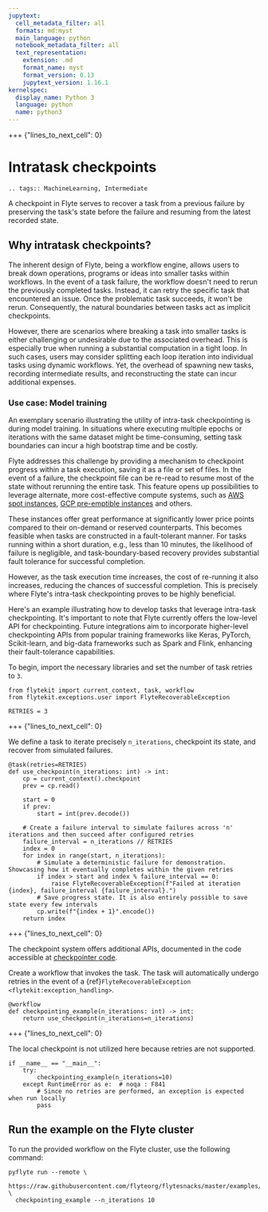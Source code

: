 ```yaml
---
jupytext:
  cell_metadata_filter: all
  formats: md:myst
  main_language: python
  notebook_metadata_filter: all
  text_representation:
    extension: .md
    format_name: myst
    format_version: 0.13
    jupytext_version: 1.16.1
kernelspec:
  display_name: Python 3
  language: python
  name: python3
---
```


+++ {"lines_to_next_cell": 0}

# Intratask checkpoints

```{eval-rst}
.. tags:: MachineLearning, Intermediate
```

A checkpoint in Flyte serves to recover a task from a previous failure by preserving the task's state before the failure
and resuming from the latest recorded state.

## Why intratask checkpoints?

The inherent design of Flyte, being a workflow engine, allows users to break down operations, programs or ideas
into smaller tasks within workflows. In the event of a task failure, the workflow doesn't need to rerun the
previously completed tasks. Instead, it can retry the specific task that encountered an issue.
Once the problematic task succeeds, it won't be rerun. Consequently, the natural boundaries between tasks act as implicit checkpoints.

However, there are scenarios where breaking a task into smaller tasks is either challenging or undesirable due to the associated overhead.
This is especially true when running a substantial computation in a tight loop.
In such cases, users may consider splitting each loop iteration into individual tasks using dynamic workflows.
Yet, the overhead of spawning new tasks, recording intermediate results, and reconstructing the state can incur additional expenses.

### Use case: Model training

An exemplary scenario illustrating the utility of intra-task checkpointing is during model training.
In situations where executing multiple epochs or iterations with the same dataset might be time-consuming,
setting task boundaries can incur a high bootstrap time and be costly.

Flyte addresses this challenge by providing a mechanism to checkpoint progress within a task execution,
saving it as a file or set of files. In the event of a failure, the checkpoint file can be re-read to
resume most of the state without rerunning the entire task.
This feature opens up possibilities to leverage alternate, more cost-effective compute systems,
such as [AWS spot instances](https://aws.amazon.com/ec2/spot/),
[GCP pre-emptible instances](https://cloud.google.com/compute/docs/instances/preemptible) and others.

These instances offer great performance at significantly lower price points compared to their on-demand or reserved counterparts.
This becomes feasible when tasks are constructed in a fault-tolerant manner.
For tasks running within a short duration, e.g., less than 10 minutes, the likelihood of failure is negligible,
and task-boundary-based recovery provides substantial fault tolerance for successful completion.

However, as the task execution time increases, the cost of re-running it also increases,
reducing the chances of successful completion. This is precisely where Flyte's intra-task checkpointing proves to be highly beneficial.

Here's an example illustrating how to develop tasks that leverage intra-task checkpointing.
It's important to note that Flyte currently offers the low-level API for checkpointing.
Future integrations aim to incorporate higher-level checkpointing APIs from popular training frameworks
like Keras, PyTorch, Scikit-learn, and big-data frameworks such as Spark and Flink, enhancing their fault-tolerance capabilities.

To begin, import the necessary libraries and set the number of task retries to `3`.

```{code-cell}
from flytekit import current_context, task, workflow
from flytekit.exceptions.user import FlyteRecoverableException

RETRIES = 3
```

+++ {"lines_to_next_cell": 0}

We define a task to iterate precisely `n_iterations`, checkpoint its state, and recover from simulated failures.

```{code-cell}
@task(retries=RETRIES)
def use_checkpoint(n_iterations: int) -> int:
    cp = current_context().checkpoint
    prev = cp.read()

    start = 0
    if prev:
        start = int(prev.decode())

    # Create a failure interval to simulate failures across 'n' iterations and then succeed after configured retries
    failure_interval = n_iterations // RETRIES
    index = 0
    for index in range(start, n_iterations):
        # Simulate a deterministic failure for demonstration. Showcasing how it eventually completes within the given retries
        if index > start and index % failure_interval == 0:
            raise FlyteRecoverableException(f"Failed at iteration {index}, failure_interval {failure_interval}.")
        # Save progress state. It is also entirely possible to save state every few intervals
        cp.write(f"{index + 1}".encode())
    return index
```

+++ {"lines_to_next_cell": 0}

The checkpoint system offers additional APIs, documented in the code accessible at
[checkpointer code](https://github.com/flyteorg/flytekit/blob/master/flytekit/core/checkpointer.py).

Create a workflow that invokes the task.
The task will automatically undergo retries in the event of a  {ref}`FlyteRecoverableException <flytekit:exception_handling>`.

```{code-cell}
@workflow
def checkpointing_example(n_iterations: int) -> int:
    return use_checkpoint(n_iterations=n_iterations)
```

+++ {"lines_to_next_cell": 0}

The local checkpoint is not utilized here because retries are not supported.

```{code-cell}
if __name__ == "__main__":
    try:
        checkpointing_example(n_iterations=10)
    except RuntimeError as e:  # noqa : F841
        # Since no retries are performed, an exception is expected when run locally
        pass
```

## Run the example on the Flyte cluster

To run the provided workflow on the Flyte cluster, use the following command:

```
pyflyte run --remote \
  https://raw.githubusercontent.com/flyteorg/flytesnacks/master/examples/advanced_composition/advanced_composition/checkpoint.py \
  checkpointing_example --n_iterations 10
```
